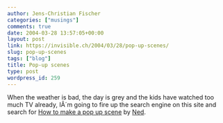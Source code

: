 ```yaml
---
author: Jens-Christian Fischer
categories: ["musings"]
comments: true
date: 2004-03-28 13:57:05+00:00
layout: post
link: https://invisible.ch/2004/03/28/pop-up-scenes/
slug: pop-up-scenes
tags: ["blog"]
title: Pop-up scenes
type: post
wordpress_id: 259
---
```


When the weather is bad, the day is grey and the kids have watched too much TV already, IÂ´m going to fire up the search engine on this site and search for [How to make a pop up scene](https://www.nedbatchelder.com/text/popup.html) by [Ned](https://www.nedbatchelder.com/).
